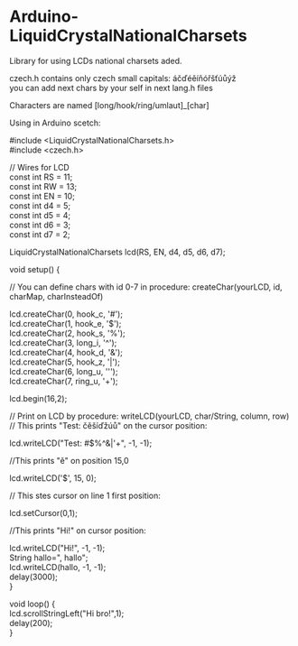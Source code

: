 # Arduino-LiquidCrystalNationalCharsets
Library for using LCDs national charsets aded.

czech.h contains only czech small capitals: áčďéěíňóřšťúůýž<br>
you can add next chars by your self in next lang.h files

Characters are named [long/hook/ring/umlaut]_[char]

Using in Arduino scetch:

#include <LiquidCrystalNationalCharsets.h><br>
#include <czech.h><br>

// Wires for LCD<br>
const int RS = 11;<br>
const int RW = 13;<br>
const int EN = 10;<br>
const int d4 = 5;<br>
const int d5 = 4;<br>
const int d6 = 3;<br>
const int d7 = 2;

LiquidCrystalNationalCharsets lcd(RS,  EN,  d4,  d5,  d6,  d7);

void setup() {

  // You can define chars with id 0-7 in procedure: createChar(yourLCD, id, charMap, charInsteadOf)

  lcd.createChar(0, hook_c, '#');<br>
  lcd.createChar(1, hook_e, '$');<br>
  lcd.createChar(2, hook_s, '%');<br>
  lcd.createChar(3, long_i, '^');<br>
  lcd.createChar(4, hook_d, '&');<br>
  lcd.createChar(5, hook_z, '|');<br>
  lcd.createChar(6, long_u, '\'');<br>
  lcd.createChar(7, ring_u, '+');

  lcd.begin(16,2);

  // Print on LCD by procedure: writeLCD(yourLCD, char/String, column, row)<br>
  // This prints "Test: čěšíďžúů" on the cursor position: 

  lcd.writeLCD("Test: #$%^&|'+", -1, -1);

  //This prints "ě" on position 15,0 

  lcd.writeLCD('$', 15, 0);

  // This stes cursor on line 1 first position:

  lcd.setCursor(0,1);

  //This prints "Hi!" on cursor position:

  lcd.writeLCD("Hi!", -1, -1);<br>
  String hallo=", hallo";<br>
  lcd.writeLCD(hallo, -1, -1);<br>
  delay(3000);<br>
}

void loop() {<br>
  lcd.scrollStringLeft("Hi bro!",1);<br>
  delay(200);<br>
}
